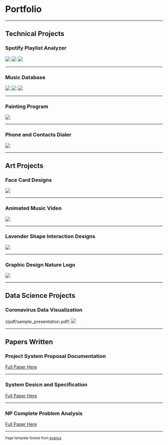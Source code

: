 # Portfolio

---

## Technical Projects

### Spotify Playlist Analyzer
<img src="images/spot01.png?raw=true"/>
<img src="images/spot02.png?raw=true"/>
<img src="images/spot03.png?raw=true"/>

---
### Music Database
<img src="images/db01.png?raw=true"/>
<img src="images/db02.png?raw=true"/>
<img src="images/db03.png?raw=true"/>

---
### Painting Program
<img src="images/dummy_thumbnail.jpg?raw=true"/>

---
### Phone and Contacts Dialer
<img src="images/dummy_thumbnail.jpg?raw=true"/>

---


## Art Projects

### Face Card Designs
<img src="images/CardArt.jpg?raw=true"/>

---
### Animated Music Video
<img src="images/dummy_thumbnail.jpg?raw=true"/>

---
### Lavender Shape Interaction Designs
<img src="images/LavenderArt.png?raw=true"/>

---
### Graphic Design Nature Logo
<img src="images/magicVineDrawing.jpg?raw=true"/>

---


## Data Science Projects

### Coronavirus Data Visualization 
(/pdf/sample_presentation.pdf)
<img src="images/magicVineDrawing.jpg?raw=true"/>

---

## Papers Written
### Project System Proposal Documentation
[Full Paper Here](/pdf/SystemProposal.pdf)

---
### System Desicn and Specification
[Full Paper Here](/pdf/SystemDesign.pdf)

---
### NP Complete Problem Analysis
[Full Paper Here](/pdf/NPProblemPaper.pdf)


---

<p style="font-size:11px">Page template forked from <a href="https://github.com/evanca/quick-portfolio">evanca</a></p>
<!-- Remove above link if you don't want to attibute -->

